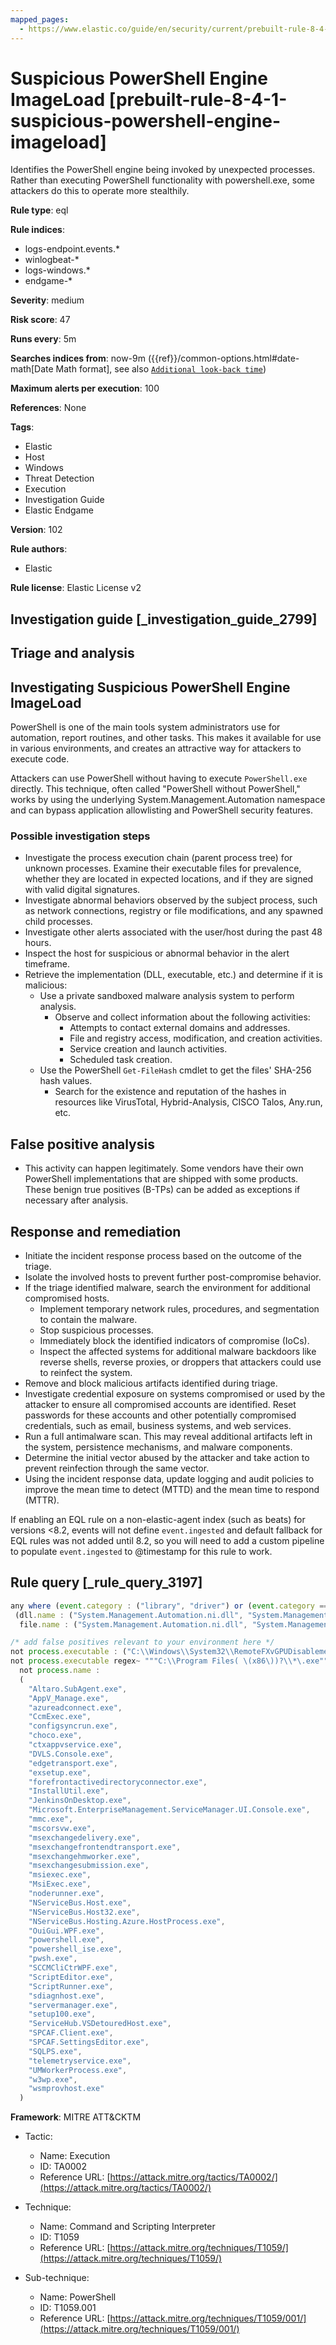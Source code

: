 ```yaml
---
mapped_pages:
  - https://www.elastic.co/guide/en/security/current/prebuilt-rule-8-4-1-suspicious-powershell-engine-imageload.html
---
```


# Suspicious PowerShell Engine ImageLoad [prebuilt-rule-8-4-1-suspicious-powershell-engine-imageload]

Identifies the PowerShell engine being invoked by unexpected processes. Rather than executing PowerShell functionality with powershell.exe, some attackers do this to operate more stealthily.

**Rule type**: eql

**Rule indices**:

* logs-endpoint.events.*
* winlogbeat-*
* logs-windows.*
* endgame-*

**Severity**: medium

**Risk score**: 47

**Runs every**: 5m

**Searches indices from**: now-9m ({{ref}}/common-options.html#date-math[Date Math format], see also [`Additional look-back time`](docs-content://solutions/security/detect-and-alert/create-detection-rule.md#rule-schedule))

**Maximum alerts per execution**: 100

**References**: None

**Tags**:

* Elastic
* Host
* Windows
* Threat Detection
* Execution
* Investigation Guide
* Elastic Endgame

**Version**: 102

**Rule authors**:

* Elastic

**Rule license**: Elastic License v2

## Investigation guide [_investigation_guide_2799]

## Triage and analysis

## Investigating Suspicious PowerShell Engine ImageLoad

PowerShell is one of the main tools system administrators use for automation, report routines, and other tasks. This
makes it available for use in various environments, and creates an attractive way for attackers to execute code.

Attackers can use PowerShell without having to execute `PowerShell.exe` directly. This technique, often called
"PowerShell without PowerShell," works by using the underlying System.Management.Automation namespace and can bypass
application allowlisting and PowerShell security features.

### Possible investigation steps

- Investigate the process execution chain (parent process tree) for unknown processes. Examine their executable files
for prevalence, whether they are located in expected locations, and if they are signed with valid digital signatures.
- Investigate abnormal behaviors observed by the subject process, such as network connections, registry or file
modifications, and any spawned child processes.
- Investigate other alerts associated with the user/host during the past 48 hours.
- Inspect the host for suspicious or abnormal behavior in the alert timeframe.
- Retrieve the implementation (DLL, executable, etc.) and determine if it is malicious:
  - Use a private sandboxed malware analysis system to perform analysis.
    - Observe and collect information about the following activities:
      - Attempts to contact external domains and addresses.
      - File and registry access, modification, and creation activities.
      - Service creation and launch activities.
      - Scheduled task creation.
  - Use the PowerShell `Get-FileHash` cmdlet to get the files' SHA-256 hash values.
    - Search for the existence and reputation of the hashes in resources like VirusTotal, Hybrid-Analysis, CISCO Talos, Any.run, etc.

## False positive analysis

- This activity can happen legitimately. Some vendors have their own PowerShell implementations that are shipped with
some products. These benign true positives (B-TPs) can be added as exceptions if necessary after analysis.

## Response and remediation

- Initiate the incident response process based on the outcome of the triage.
- Isolate the involved hosts to prevent further post-compromise behavior.
- If the triage identified malware, search the environment for additional compromised hosts.
  - Implement temporary network rules, procedures, and segmentation to contain the malware.
  - Stop suspicious processes.
  - Immediately block the identified indicators of compromise (IoCs).
  - Inspect the affected systems for additional malware backdoors like reverse shells, reverse proxies, or droppers that
  attackers could use to reinfect the system.
- Remove and block malicious artifacts identified during triage.
- Investigate credential exposure on systems compromised or used by the attacker to ensure all compromised accounts are
identified. Reset passwords for these accounts and other potentially compromised credentials, such as email, business
systems, and web services.
- Run a full antimalware scan. This may reveal additional artifacts left in the system, persistence mechanisms, and
malware components.
- Determine the initial vector abused by the attacker and take action to prevent reinfection through the same vector.
- Using the incident response data, update logging and audit policies to improve the mean time to detect (MTTD) and the
mean time to respond (MTTR).



If enabling an EQL rule on a non-elastic-agent index (such as beats) for versions <8.2, events will not define `event.ingested` and default fallback for EQL rules was not added until 8.2, so you will need to add a custom pipeline to populate `event.ingested` to @timestamp for this rule to work.

## Rule query [_rule_query_3197]

```js
any where (event.category : ("library", "driver") or (event.category == "process" and event.action : "Image loaded*")) and
 (dll.name : ("System.Management.Automation.ni.dll", "System.Management.Automation.dll") or
  file.name : ("System.Management.Automation.ni.dll", "System.Management.Automation.dll")) and

/* add false positives relevant to your environment here */
not process.executable : ("C:\\Windows\\System32\\RemoteFXvGPUDisablement.exe", "C:\\Windows\\System32\\sdiagnhost.exe") and
not process.executable regex~ """C:\\Program Files( \(x86\))?\\*\.exe""" and
  not process.name :
  (
    "Altaro.SubAgent.exe",
    "AppV_Manage.exe",
    "azureadconnect.exe",
    "CcmExec.exe",
    "configsyncrun.exe",
    "choco.exe",
    "ctxappvservice.exe",
    "DVLS.Console.exe",
    "edgetransport.exe",
    "exsetup.exe",
    "forefrontactivedirectoryconnector.exe",
    "InstallUtil.exe",
    "JenkinsOnDesktop.exe",
    "Microsoft.EnterpriseManagement.ServiceManager.UI.Console.exe",
    "mmc.exe",
    "mscorsvw.exe",
    "msexchangedelivery.exe",
    "msexchangefrontendtransport.exe",
    "msexchangehmworker.exe",
    "msexchangesubmission.exe",
    "msiexec.exe",
    "MsiExec.exe",
    "noderunner.exe",
    "NServiceBus.Host.exe",
    "NServiceBus.Host32.exe",
    "NServiceBus.Hosting.Azure.HostProcess.exe",
    "OuiGui.WPF.exe",
    "powershell.exe",
    "powershell_ise.exe",
    "pwsh.exe",
    "SCCMCliCtrWPF.exe",
    "ScriptEditor.exe",
    "ScriptRunner.exe",
    "sdiagnhost.exe",
    "servermanager.exe",
    "setup100.exe",
    "ServiceHub.VSDetouredHost.exe",
    "SPCAF.Client.exe",
    "SPCAF.SettingsEditor.exe",
    "SQLPS.exe",
    "telemetryservice.exe",
    "UMWorkerProcess.exe",
    "w3wp.exe",
    "wsmprovhost.exe"
  )
```

**Framework**: MITRE ATT&CKTM

* Tactic:

    * Name: Execution
    * ID: TA0002
    * Reference URL: [https://attack.mitre.org/tactics/TA0002/](https://attack.mitre.org/tactics/TA0002/)

* Technique:

    * Name: Command and Scripting Interpreter
    * ID: T1059
    * Reference URL: [https://attack.mitre.org/techniques/T1059/](https://attack.mitre.org/techniques/T1059/)

* Sub-technique:

    * Name: PowerShell
    * ID: T1059.001
    * Reference URL: [https://attack.mitre.org/techniques/T1059/001/](https://attack.mitre.org/techniques/T1059/001/)



